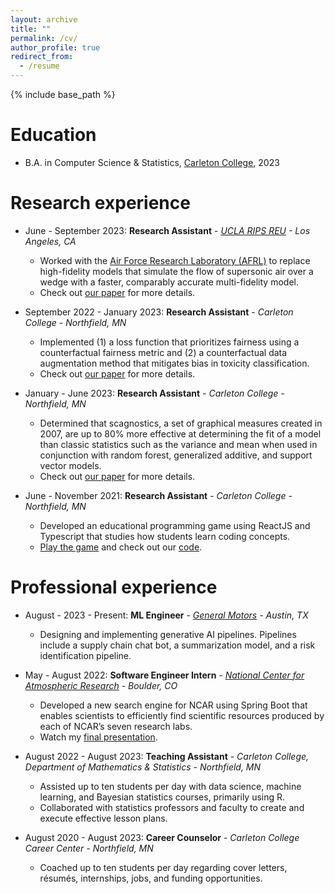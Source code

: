 ```yaml
---
layout: archive
title: ""
permalink: /cv/
author_profile: true
redirect_from:
  - /resume
---
```


{% include base_path %}

Education
======
* B.A. in Computer Science & Statistics, [Carleton College](https://www.carleton.edu/news/stories/carleton-moves-up-us-news-world-report-best-colleges-rankings/), 2023

Research experience
======
* June - September 2023: **Research Assistant** - *[UCLA RIPS REU](https://www.ipam.ucla.edu/programs/student-research-programs/research-in-industrial-projects-for-students-rips-2023-los-angeles/) - Los Angeles, CA*
  * Worked with the [Air Force Research Laboratory (AFRL)](https://www.afrl.af.mil/) to replace high-fidelity models that simulate the flow of supersonic air over a wedge with a faster, comparably accurate multi-fidelity model.
  * Check out [our paper](https://pdf.ac/2UqkOB) for more details.

* September 2022 - January 2023: **Research Assistant** - *Carleton College - Northfield, MN*
  * Implemented (1) a loss function that prioritizes fairness using a counterfactual fairness metric and (2) a counterfactual data augmentation method that mitigates bias in toxicity classification.
  * Check out [our paper](https://cs.carleton.edu/cs_comps/2223/replication/final-results-chenj3/resources.html) for more details.

* January - June 2023: **Research Assistant** - *Carleton College - Northfield, MN*
  * Determined that scagnostics, a set of graphical measures created in 2007, are up to 80% more effective at determining the fit of a model than classic statistics such as the variance and mean when used in conjunction with random forest, generalized additive, and support vector models.
  * Check out [our paper](https://pdf.ac/1tJQGp) for more details.

* June - November 2021: **Research Assistant** - *Carleton College - Northfield, MN*
  * Developed an educational programming game using ReactJS and Typescript that studies how students learn coding concepts.
  * [Play the game](https://awilliambauer.github.io/dragon-architect-2/) and check out our [code](https://github.com/awb-carleton/dragon-architect-2).

Professional experience
======
* August - 2023 - Present: **ML Engineer** - *[General Motors](https://www.gm.com/) - Austin, TX*
  * Designing and implementing generative AI pipelines. Pipelines include a supply chain chat bot, a summarization model, and a risk identification pipeline.
  
* May - August 2022: **Software Engineer Intern** - *[National Center for Atmospheric Research](https://ncar.ucar.edu/) - Boulder, CO*
  * Developed a new search engine for NCAR using Spring Boot that enables scientists to efficiently find scientific resources produced by each of NCAR’s seven research labs.
  * Watch my [final presentation](https://www.youtube.com/watch?v=_KwneNkHljI).

* August 2022 - August 2023: **Teaching Assistant** - *Carleton College, Department of Mathematics & Statistics - Northfield, MN*
  * Assisted up to ten students per day with data science, machine learning, and Bayesian statistics courses, primarily using R.
  * Collaborated with statistics professors and faculty to create and execute effective lesson plans.

* August 2020 - August 2023: **Career Counselor** - *Carleton College Career Center - Northfield, MN*
  * Coached up to ten students per day regarding cover letters, résumés, internships, jobs, and funding opportunities.
